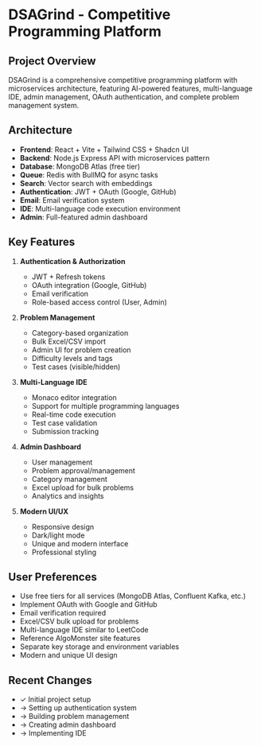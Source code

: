 # DSAGrind - Competitive Programming Platform

## Project Overview
DSAGrind is a comprehensive competitive programming platform with microservices architecture, featuring AI-powered features, multi-language IDE, admin management, OAuth authentication, and complete problem management system.

## Architecture
- **Frontend**: React + Vite + Tailwind CSS + Shadcn UI
- **Backend**: Node.js Express API with microservices pattern
- **Database**: MongoDB Atlas (free tier)
- **Queue**: Redis with BullMQ for async tasks
- **Search**: Vector search with embeddings
- **Authentication**: JWT + OAuth (Google, GitHub)
- **Email**: Email verification system
- **IDE**: Multi-language code execution environment
- **Admin**: Full-featured admin dashboard

## Key Features
1. **Authentication & Authorization**
   - JWT + Refresh tokens
   - OAuth integration (Google, GitHub)
   - Email verification
   - Role-based access control (User, Admin)

2. **Problem Management**
   - Category-based organization
   - Bulk Excel/CSV import
   - Admin UI for problem creation
   - Difficulty levels and tags
   - Test cases (visible/hidden)

3. **Multi-Language IDE**
   - Monaco editor integration
   - Support for multiple programming languages
   - Real-time code execution
   - Test case validation
   - Submission tracking

4. **Admin Dashboard**
   - User management
   - Problem approval/management
   - Category management
   - Excel upload for bulk problems
   - Analytics and insights

5. **Modern UI/UX**
   - Responsive design
   - Dark/light mode
   - Unique and modern interface
   - Professional styling

## User Preferences
- Use free tiers for all services (MongoDB Atlas, Confluent Kafka, etc.)
- Implement OAuth with Google and GitHub
- Email verification required
- Excel/CSV bulk upload for problems
- Multi-language IDE similar to LeetCode
- Reference AlgoMonster site features
- Separate key storage and environment variables
- Modern and unique UI design

## Recent Changes
- ✓ Initial project setup
- → Setting up authentication system
- → Building problem management
- → Creating admin dashboard
- → Implementing IDE